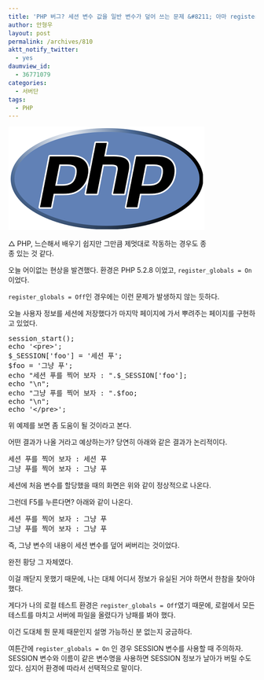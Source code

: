 ```yaml
---
title: 'PHP 버그? 세션 변수 값을 일반 변수가 덮어 쓰는 문제 &#8211; 아마 register_globals 때문인 듯'
author: 안형우
layout: post
permalink: /archives/810
aktt_notify_twitter:
  - yes
daumview_id:
  - 36771079
categories:
  - 서버단
tags:
  - PHP
---
```

<div style="width: 410px" class="wp-caption aligncenter">
  <img src="/uploads/legacy/old-images/1/cfile2.uf.19425A4E4D4BC96D321E28.png" width="400" height="210" alt="" filename="cfile2.uf.19425A4E4D4BC96D321E28.png" filemime="" /><p class="wp-caption-text">
    △ PHP, 느슨해서 배우기 쉽지만 그만큼 제멋대로 작동하는 경우도 종종 있는 것 같다.
  </p>
</div>

오늘 어이없는 현상을 발견했다. 환경은 PHP&nbsp;5.2.8 이었고, `register_globals = On` 이었다.

`register_globals = Off`인 경우에는 이런 문제가 발생하지 않는 듯하다.

오늘 사용자 정보를 세션에 저장했다가 마지막 페이지에 가서 뿌려주는 페이지를 구현하고 있었다. 

<pre class="brush:php">session_start();
echo &#039;&lt;pre&gt;&#039;;
$_SESSION[&#039;foo&#039;] = &#039;세션 푸&#039;;
$foo = &#039;그냥 푸&#039;;
echo "세션 푸를 찍어 보자 : ".$_SESSION[&#039;foo&#039;];
echo "\n";
echo "그냥 푸를 찍어 보자 : ".$foo;
echo "\n";
echo &#039;&lt;/pre&gt;&#039;;
</pre>

위 예제를 보면 좀 도움이 될 것이라고 본다.

어떤 결과가 나올 거라고 예상하는가? 당연히 아래와 같은 결과가 논리적이다.</p> 

<pre class="brush:plain">세션 푸를 찍어 보자 : 세션 푸
그냥 푸를 찍어 보자 : 그냥 푸
</pre>

세션에 처음 변수를 할당했을 때의 화면은 위와 같이 정상적으로 나온다.

그런데 F5를 누른다면? 아래와 같이 나온다.

<pre class="brush:plain">세션 푸를 찍어 보자 : 그냥 푸
그냥 푸를 찍어 보자 : 그냥 푸
</pre>

즉, 그냥 변수의 내용이 세션 변수를 덮어 써버리는 것이었다. 

완전 황당 그 자체였다.

이걸 깨닫지 못했기 때문에, 나는 대체 어디서 정보가 유실된 거야 하면서 한참을 찾아야 했다.

게다가 나의 로컬 테스트 환경은 `register_globals = Off`였기 때문에, 로컬에서 모든 테스트를 마치고 서버에 파일을 올렸다가 낭패를 봐야 했다.

이건 도대체 뭔 문제 때문인지 설명 가능하신 분 없는지 궁금하다.

여튼간에 `register_globals = On` 인 경우 SESSION 변수를 사용할 때 주의하자. SESSION 변수와 이름이 같은 변수명을 사용하면 SESSION 정보가 날아가 버릴 수도 있다. 심지어 환경에 따라서 선택적으로 말이다.